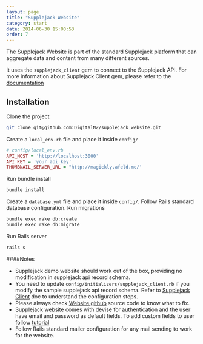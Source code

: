 ```yaml
---
layout: page
title: "Supplejack Website"
category: start
date: 2014-06-30 15:00:53
order: 7
---
```


The Supplejack Website is part of the standard Supplejack platform that can aggregate data and content from many different sources.

It uses the `supplejack_client` gem to connect to the Supplejack API. For more information about Supplejack Client gem, please refer to the [documentation](http://digitalnz.github.io/supplejack/start/supplejack-client.html#configuration)

## Installation

Clone the project

```bash
git clone git@github.com:DigitalNZ/supplejack_website.git
```

Create a `local_env.rb` file and place it inside `config/`

```ruby
# config/local_env.rb
API_HOST = 'http://localhost:3000'
API_KEY = 'your_api_key'
THUMBNAIL_SERVER_URL = "http://magickly.afeld.me/'
```

Run bundle install

```bash
bundle install
```

Create a `database.yml` file and place it inside `config/`. Follow Rails standard database configuration. Run migrations

```bash
bundle exec rake db:create
bundle exec rake db:migrate
```

Run Rails server

```bash
rails s
```

####Notes

* Supplejack demo website should work out of the box, providing no modification in supplejack api record schema.
* You need to update `config/initializers/supplejack_client.rb` if you modify the sample supplejack api record schema. Refer to [Supplejack Client](/supplejack/start/supplejack-client.html) doc to understand the configuration steps.
* Please always check [Website github](https://github.com/DigitalNZ/supplejack_website) source code to know what to fix.
* Supplejack website comes with devise for authentication and the user have email and password as default fields. To add custom fields to user follow [tutorial](http://jacopretorius.net/2014/03/adding-custom-fields-to-your-devise-user-model-in-rails-4.html)
* Follow Rails standard mailer configuration for any mail sending to work for the website.